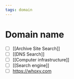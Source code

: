 ```yaml
---
tags: domain
---
```


# Domain name

- [ ] [[Archive Site Search]]
- [ ] [[DNS Search]]
- [ ] [[Computer infrastructure]]
- [ ] [[Search engine]]
- [ ] https://whoxy.com